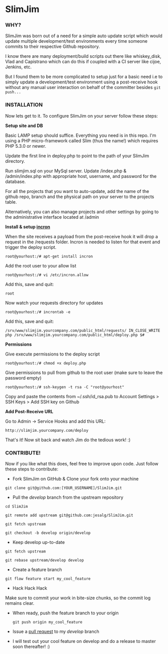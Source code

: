 SlimJim
=======

### WHY? 

SlimJim was born out of a need for a simple auto update script which would update multiple development/test environments every time someone commits to their respective Github repository.

I know there are many deployment/build scripts out there like whiskey_disk, Vlad and Capistrano which can do this if coupled with a CI server like cijoe, Jenkins, etc. 

But I found them to be more complicated to setup just for a basic need i.e to simply update a development/test environment using a post-receive hook without any manual user interaction on behalf of the committer besides ``git push...``

### INSTALLATION 

Now lets get to it. To configure SlimJim on your server follow these steps:

**Setup site and DB**

Basic LAMP setup should suffice. Everything you need is in this repo. I'm using a PHP micro-framework called Slim (thus the name!) which requires PHP 5.3.0 or newer.

Update the first line in deploy.php to point to the path of your SlimJim directory.

Run slimjim.sql on your MySql server. Update /index.php & /admin/index.php with appropriate host, username, and password for the database.

For all the projects that you want to auto-update, add the name of the github repo, branch and the physical path on your server to the projects table.

Alternatively, you can also manage projects and other settings by going to the administrative interface located at /admin

**Install & setup [incron](http://inotify.aiken.cz/?section=incron&page=about&lang=en)**

When the site receives a payload from the post-receive hook it will drop a request in the /requests folder. Incron is needed to listen for that event and trigger the deploy script.

``root@yourhost:/# apt-get install incron``

Add the root user to your allow list

``root@yourhost:/# vi /etc/incron.allow``

Add this, save and quit:

``root``

Now watch your requests directory for updates

``root@yourhost:/# incrontab -e``

Add this, save and quit:

``/srv/www/slimjim.yourcompany.com/public_html/requests/ IN_CLOSE_WRITE php /srv/www/slimjim.yourcompany.com/public_html/deploy.php $#``

**Permissions**

Give execute permissions to the deploy script

``root@yourhost:/# chmod +x deploy.php``

Give permissions to pull from github to the root user (make sure to leave the password empty) 

``root@yourhost:/# ssh-keygen -t rsa -C "root@yourhost"``

Copy and paste the contents from ~/.ssh/id_rsa.pub to Account Settings > SSH Keys > Add SSH key on Github

**Add Post-Receive URL**

Go to Admin -> Service Hooks and add this URL:

``http://slimjim.yourcompany.com/deploy``

That's it! Now sit back and watch Jim do the tedious work! :)

### CONTRIBUTE!

Now if you like what this does, feel free to improve upon code. Just follow these steps to contribute:

* Fork SlimJim on GitHub & Clone your fork onto your machine

 ``git clone git@github.com:[YOUR_USERNAME]/SlimJim.git``

* Pull the *develop* branch from the upstream repository

 ``cd SlimJim``

 ``git remote add upstream git@github.com:jesalg/SlimJim.git``

 ``git fetch upstream``

 ``git checkout -b develop origin/develop``

* Keep develop up-to-date
  
 ``git fetch upstream``

 ``git rebase upstream/develop develop``

* Create a feature branch

 ``git flow feature start my_cool_feature``

* Hack Hack Hack
 
 Make sure to commit your work in bite-size chunks, so the commit log remains clear.

* When ready, push the feature branch to your origin
 
  ``git push origin my_cool_feature``

* Issue a [pull request](https://help.github.com/articles/using-pull-requests) to my *develop* branch

* I will test out your cool feature on develop and do a release to master soon thereafter! :)
